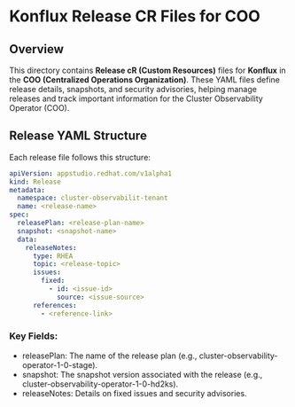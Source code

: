 # Konflux Release CR Files for COO

## Overview

This directory contains **Release cR (Custom Resources)** files for **Konflux** in the **COO (Centralized Operations Organization)**. These YAML files define release details, snapshots, and security advisories, helping manage releases and track important information for the Cluster Observability Operator (COO).

## Release YAML Structure

Each release file follows this structure:

```yaml
apiVersion: appstudio.redhat.com/v1alpha1
kind: Release
metadata:
  namespace: cluster-observabilit-tenant
  name: <release-name>
spec:
  releasePlan: <release-plan-name>
  snapshot: <snapshot-name>
  data:
    releaseNotes:
      type: RHEA
      topic: <release-topic>
      issues:
        fixed:
          - id: <issue-id>
            source: <issue-source>
      references:
        - <reference-link>
```

### Key Fields:

* releasePlan: The name of the release plan (e.g., cluster-observability-operator-1-0-stage).
* snapshot: The snapshot version associated with the release (e.g., cluster-observability-operator-1-0-hd2ks).
* releaseNotes: Details on fixed issues and security advisories.
